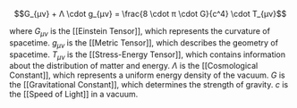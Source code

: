 
$$G_{μν} + Λ \cdot g_{μν} = \frac{8 \cdot π \cdot G}{c^4} \cdot T_{μν}$$

where
	$G_{μν}$ is the [[Einstein Tensor]], which represents the curvature of spacetime.
	$g_{μν}$ is the [[Metric Tensor]], which describes the geometry of spacetime.
	$T_{μν}$ is the [[Stress-Energy Tensor]], which contains information about the distribution of matter and energy.
	$Λ$ is the [[Cosmological Constant]], which represents a uniform energy density of the vacuum.
	$G$ is the [[Gravitational Constant]], which determines the strength of gravity.
	$c$ is the [[Speed of Light]] in a vacuum.
